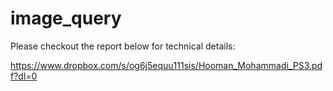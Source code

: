 # image_query
Please checkout the report below for technical details:

https://www.dropbox.com/s/og6j5equu111sis/Hooman_Mohammadi_PS3.pdf?dl=0

